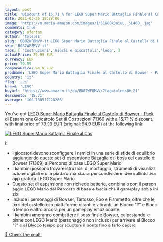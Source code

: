 ```yaml
---
layout: post
title: 'Discount of 15.71 % for LEGO Super Mario Battaglia Finale al Cas'
date: 2021-03-26 19:28:06
image: 'https://m.media-amazon.com/images/I/51G88xOaiuL._SL400_.jpg'
comments: true
category: ofertas
author: 'tole.es'
slug: 'B082WF8MVV-it LEGO Super Mario Battaglia Finale al Castello di Bowser -...'
sku: 'B082WF8MVV-it'
tags: [ 'Costruzioni','Giochi e giocattoli','lego', ]
actualPrice: 79.99 EUR
currency: EUR
price: 79.99
comparePrice: 94.9 EUR
prodname: 'LEGO Super Mario Battaglia Finale al Castello di Bowser - Pack di Espansione  Giocattolo  Set di Costruzioni  71369'
country: 'it'
flag: '🇮🇹'
brand: 'LEGO'
buyurl: 'https://www.amazon.it/dp/B082WF8MVV/?tag=tolees00-21'
descuento: '15.71'
average: '100.730517928286'
---
```


You've got [LEGO Super Mario Battaglia Finale al Castello di Bowser - Pack di Espansione  Giocattolo  Set di Costruzioni  71369](https://www.amazon.it/dp/B082WF8MVV/?tag=tolees00-21) with a  15.71 % discount, with final price of 79.99 EUR (original: 94.9 EUR) at the following link:

[![LEGO Super Mario Battaglia Finale al Cas](https://m.media-amazon.com/images/I/51G88xOaiuL._SL400_.jpg)](https://www.amazon.it/dp/B082WF8MVV/?tag=tolees00-21)

ℹ️:

- I giocatori devono sconfiggere i nemici in una serie di sfide di equilibrio aggiungendo questo set di espansione Battaglia del boss del castello di Bowser (71369) al Percorso di base LEGO Super Mario
- I bambini possono trovare istruzioni di montaggio, strumenti di visualizzazione digitali e una piattaforma sicura per condividere idee sullintuitiva app gratuita LEGO Super Mario
- Questo set di espansione non richiede batterie, combinalo con il personaggio LEGO Mario del Percorso di base e lascia che il gameplay abbia inizio
- Include i personaggi di Bowser, Tartosso, Boo e Fiammetto, oltre che le torri del castello con piattaforme rotanti e vibranti, un Blocco "?" e Blocco tempo e altro ancora per un gameplay emozionante
- I bambini ameranno combattere il boss finale Bowser, calpestando le pinne con LEGO Mario (personaggio non incluso) per arrivare al Blocco "?" e al Blocco tempo per scuotere il ponte fino a farlo cadere

[🛒 Check the deal!!](https://www.amazon.it/dp/B082WF8MVV/?tag=tolees00-21)
